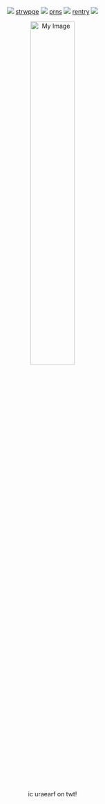  <p align="center"
  
##### ![](https://img.photobucket.com/albums/v252/shaquanda/dumpitydump/pixelwixel/1789.gif) [strwpge](https://loserduo.straw.page) ![](https://64.media.tumblr.com/d4ab46a4c51b3ca82aa816922c07ba7f/eb3633f3fd909c8f-f1/s75x75_c1/61456061b1f639c4022ca850b94b8ea6e694fddc.gifv) [prns](https://pronouns.cc/@odysseyduo) ![](https://64.media.tumblr.com/a72dd74e2caf350087e5092220680158/eb3633f3fd909c8f-8d/s75x75_c1/745aa03ec39603fe1343e5924381a8ca3d221058.gifv) [rentry](https://rentry.co/odysseyduo) ![](https://watermelon.crd.co/assets/images/gallery15/022bd3a1.png?v=58fed03f)

 <p align="center"

<img
        src="https://i.imgur.com/TQGA7dl.png" 
        width=45%
        title="My Image"
        alt="My Image" >

 <p align="center" 
  
  ##### ic uraearf on twt!

